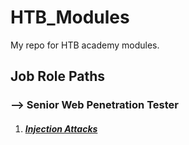 # HTB_Modules

My repo for HTB academy modules.

## Job Role Paths

### --> Senior Web Penetration Tester

1. ##### [Injection Attacks](job_role_paths/senior_web_penetration_tester/injection_attacks)
